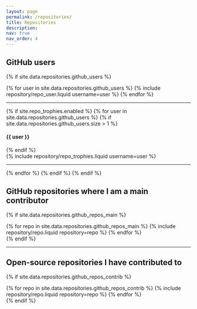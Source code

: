 ```yaml
---
layout: page
permalink: /repositories/
title: Repositories
description: 
nav: true
nav_order: 4
---
```


## GitHub users

{% if site.data.repositories.github_users %}

<div class="repositories d-flex flex-wrap flex-md-row flex-column justify-content-between align-items-center">
  {% for user in site.data.repositories.github_users %}
    {% include repository/repo_user.liquid username=user %}
  {% endfor %}
</div>

---

{% if site.repo_trophies.enabled %}
{% for user in site.data.repositories.github_users %}
{% if site.data.repositories.github_users.size > 1 %}

  <h4>{{ user }}</h4>
  {% endif %}
  <div class="repositories d-flex flex-wrap flex-md-row flex-column justify-content-between align-items-center">
  {% include repository/repo_trophies.liquid username=user %}
  </div>

---

{% endfor %}
{% endif %}
{% endif %}

## GitHub repositories where I am a main contributor
{% if site.data.repositories.github_repos_main %}

<div class="repositories d-flex flex-wrap flex-md-row flex-column justify-content-between align-items-center">
  {% for repo in site.data.repositories.github_repos_main %}
    {% include repository/repo.liquid repository=repo %}
  {% endfor %}
</div>
{% endif %}

---

## Open-source repositories I have contributed to
{% if site.data.repositories.github_repos_contrib %}

<div class="repositories d-flex flex-wrap flex-md-row flex-column justify-content-between align-items-center">
  {% for repo in site.data.repositories.github_repos_contrib %}
    {% include repository/repo.liquid repository=repo %}
  {% endfor %}
</div>
{% endif %}
